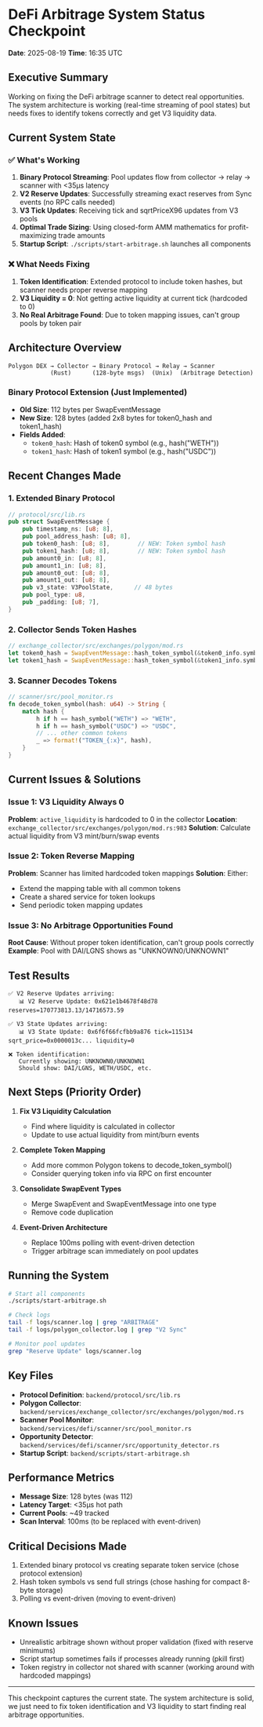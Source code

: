 # DeFi Arbitrage System Status Checkpoint
**Date**: 2025-08-19
**Time**: 16:35 UTC

## Executive Summary
Working on fixing the DeFi arbitrage scanner to detect real opportunities. The system architecture is working (real-time streaming of pool states) but needs fixes to identify tokens correctly and get V3 liquidity data.

## Current System State

### ✅ What's Working
1. **Binary Protocol Streaming**: Pool updates flow from collector → relay → scanner with <35μs latency
2. **V2 Reserve Updates**: Successfully streaming exact reserves from Sync events (no RPC calls needed)
3. **V3 Tick Updates**: Receiving tick and sqrtPriceX96 updates from V3 pools
4. **Optimal Trade Sizing**: Using closed-form AMM mathematics for profit-maximizing trade amounts
5. **Startup Script**: `./scripts/start-arbitrage.sh` launches all components

### ❌ What Needs Fixing
1. **Token Identification**: Extended protocol to include token hashes, but scanner needs proper reverse mapping
2. **V3 Liquidity = 0**: Not getting active liquidity at current tick (hardcoded to 0)
3. **No Real Arbitrage Found**: Due to token mapping issues, can't group pools by token pair

## Architecture Overview
```
Polygon DEX → Collector → Binary Protocol → Relay → Scanner
            (Rust)      (128-byte msgs)  (Unix)  (Arbitrage Detection)
```

### Binary Protocol Extension (Just Implemented)
- **Old Size**: 112 bytes per SwapEventMessage
- **New Size**: 128 bytes (added 2x8 bytes for token0_hash and token1_hash)
- **Fields Added**: 
  - `token0_hash`: Hash of token0 symbol (e.g., hash("WETH"))
  - `token1_hash`: Hash of token1 symbol (e.g., hash("USDC"))

## Recent Changes Made

### 1. Extended Binary Protocol
```rust
// protocol/src/lib.rs
pub struct SwapEventMessage {
    pub timestamp_ns: [u8; 8],
    pub pool_address_hash: [u8; 8],
    pub token0_hash: [u8; 8],        // NEW: Token symbol hash
    pub token1_hash: [u8; 8],        // NEW: Token symbol hash
    pub amount0_in: [u8; 8],
    pub amount1_in: [u8; 8],
    pub amount0_out: [u8; 8],
    pub amount1_out: [u8; 8],
    pub v3_state: V3PoolState,      // 48 bytes
    pub pool_type: u8,
    pub _padding: [u8; 7],
}
```

### 2. Collector Sends Token Hashes
```rust
// exchange_collector/src/exchanges/polygon/mod.rs
let token0_hash = SwapEventMessage::hash_token_symbol(&token0_info.symbol);
let token1_hash = SwapEventMessage::hash_token_symbol(&token1_info.symbol);
```

### 3. Scanner Decodes Tokens
```rust
// scanner/src/pool_monitor.rs
fn decode_token_symbol(hash: u64) -> String {
    match hash {
        h if h == hash_symbol("WETH") => "WETH",
        h if h == hash_symbol("USDC") => "USDC",
        // ... other common tokens
        _ => format!("TOKEN_{:x}", hash),
    }
}
```

## Current Issues & Solutions

### Issue 1: V3 Liquidity Always 0
**Problem**: `active_liquidity` is hardcoded to 0 in the collector
**Location**: `exchange_collector/src/exchanges/polygon/mod.rs:983`
**Solution**: Calculate actual liquidity from V3 mint/burn/swap events

### Issue 2: Token Reverse Mapping
**Problem**: Scanner has limited hardcoded token mappings
**Solution**: Either:
- Extend the mapping table with all common tokens
- Create a shared service for token lookups
- Send periodic token mapping updates

### Issue 3: No Arbitrage Opportunities Found
**Root Cause**: Without proper token identification, can't group pools correctly
**Example**: Pool with DAI/LGNS shows as "UNKNOWN0/UNKNOWN1"

## Test Results
```
✅ V2 Reserve Updates arriving: 
   📊 V2 Reserve Update: 0x621e1b4678f48d78 reserves=170773813.13/14716573.59

✅ V3 State Updates arriving:
   📊 V3 State Update: 0x6f6f66fcfbb9a876 tick=115134 sqrt_price=0x0000013c... liquidity=0

❌ Token identification:
   Currently showing: UNKNOWN0/UNKNOWN1
   Should show: DAI/LGNS, WETH/USDC, etc.
```

## Next Steps (Priority Order)

1. **Fix V3 Liquidity Calculation**
   - Find where liquidity is calculated in collector
   - Update to use actual liquidity from mint/burn events

2. **Complete Token Mapping**
   - Add more common Polygon tokens to decode_token_symbol()
   - Consider querying token info via RPC on first encounter

3. **Consolidate SwapEvent Types**
   - Merge SwapEvent and SwapEventMessage into one type
   - Remove code duplication

4. **Event-Driven Architecture**
   - Replace 100ms polling with event-driven detection
   - Trigger arbitrage scan immediately on pool updates

## Running the System

```bash
# Start all components
./scripts/start-arbitrage.sh

# Check logs
tail -f logs/scanner.log | grep "ARBITRAGE"
tail -f logs/polygon_collector.log | grep "V2 Sync"

# Monitor pool updates
grep "Reserve Update" logs/scanner.log
```

## Key Files
- **Protocol Definition**: `backend/protocol/src/lib.rs`
- **Polygon Collector**: `backend/services/exchange_collector/src/exchanges/polygon/mod.rs`
- **Scanner Pool Monitor**: `backend/services/defi/scanner/src/pool_monitor.rs`
- **Opportunity Detector**: `backend/services/defi/scanner/src/opportunity_detector.rs`
- **Startup Script**: `backend/scripts/start-arbitrage.sh`

## Performance Metrics
- **Message Size**: 128 bytes (was 112)
- **Latency Target**: <35μs hot path
- **Current Pools**: ~49 tracked
- **Scan Interval**: 100ms (to be replaced with event-driven)

## Critical Decisions Made
1. Extended binary protocol vs creating separate token service (chose protocol extension)
2. Hash token symbols vs send full strings (chose hashing for compact 8-byte storage)
3. Polling vs event-driven (moving to event-driven)

## Known Issues
- Unrealistic arbitrage shown without proper validation (fixed with reserve minimums)
- Script startup sometimes fails if processes already running (pkill first)
- Token registry in collector not shared with scanner (working around with hardcoded mappings)

---
This checkpoint captures the current state. The system architecture is solid, we just need to fix token identification and V3 liquidity to start finding real arbitrage opportunities.